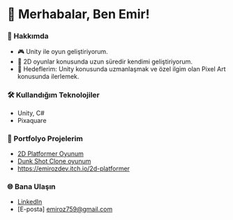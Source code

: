 # 👋 Merhabalar, Ben Emir! 

### 🚀 Hakkımda
- 🎮 Unity ile oyun geliştiriyorum.
- 🌱 2D oyunlar konusunda uzun süredir kendimi geliştiriyorum.
- 🎯 Hedeflerim: Unity konusunda uzmanlaşmak ve özel ilgim olan Pixel Art konusunda ilerlemek.

### 🛠️ Kullandığım Teknolojiler
- Unity, C#
- Pixaquare
  

### 🌟 Portfolyo Projelerim
- [2D Platformer Oyunum](https://github.com/emirozdev/2D-Platformer.git)
- [Dunk Shot Clone oyunum](https://github.com/emirozdev/Dunk-Shot-Clone)
- https://emirozdev.itch.io/2d-platformer

### 🌐 Bana Ulaşın
- [LinkedIn](https://linkedin.com/in/ozturkemirr/)
- [E-posta] emiroz759@gmail.com
